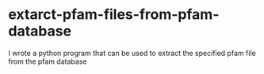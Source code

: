 # extarct-pfam-files-from-pfam-database
I wrote a python program that can be used to extract the specified pfam file from the pfam database
